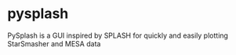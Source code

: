 # pysplash
PySplash is a GUI inspired by SPLASH for quickly and easily plotting StarSmasher and MESA data
